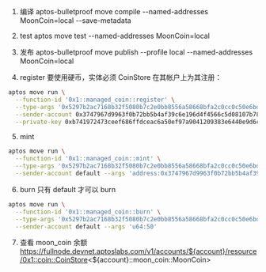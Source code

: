 1. 编译
   aptos-bulletproof move compile --named-addresses MoonCoin=local --save-metadata

2. test
   aptos move test --named-addresses MoonCoin=local

3. 发布
   aptos-bulletproof move publish --profile local --named-addresses MoonCoin=local

4. register
   要使用硬币，实体必须 CoinStore 在其帐户上为其注册：

```bash
aptos move run \
  --function-id '0x1::managed_coin::register' \
  --type-args '0x5297b2ac7168b32f5080b7c2e0bb8556a58668bfa2c0cc0c50e6bdb3654fb3a8::moon_coin::MoonCoin' \
  --sender-account 0x3747967d9963f0b72bb5b4af39c6e196d4f4566c5d08107b78f7ea78f3b471ab \
  --private-key 0xb741972473ceef686ffdceac6a50ef97a9041209383e6440e9d6c27c6ae99472
```

5. mint

```bash
aptos move run \
  --function-id '0x1::managed_coin::mint' \
  --type-args '0x5297b2ac7168b32f5080b7c2e0bb8556a58668bfa2c0cc0c50e6bdb3654fb3a8::moon_coin::MoonCoin' \
  --sender-account default --args 'address:0x3747967d9963f0b72bb5b4af39c6e196d4f4566c5d08107b78f7ea78f3b471ab' 'u64:10000'
```

6. burn
   只有 default 才可以 burn

```bash
aptos move run \
  --function-id '0x1::managed_coin::burn' \
  --type-args '0x5297b2ac7168b32f5080b7c2e0bb8556a58668bfa2c0cc0c50e6bdb3654fb3a8::moon_coin::MoonCoin' \
  --sender-account default --args 'u64:50'
```

7. 查看 moon_coin 余额
   https://fullnode.devnet.aptoslabs.com/v1/accounts/${account}/resource/0x1::coin::CoinStore<${account}::moon_coin::MoonCoin>
